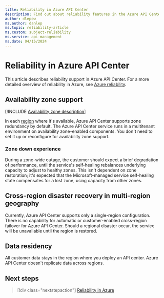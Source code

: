 ```yaml
---
title: Reliability in Azure API Center 
description: Find out about reliability features in the Azure API Center service.  
author: dlepow 
ms.author: danlep
ms.topic: reliability-article
ms.custom: subject-reliability
ms.service: api-management
ms.date: 04/15/2024
---
```



# Reliability in Azure API Center

This article describes reliability support in Azure API Center. For a more detailed overview of reliability in Azure, see [Azure reliability](/azure/architecture/framework/resiliency/overview).

## Availability zone support

[!INCLUDE [Availability zone description](includes/reliability-availability-zone-description-include.md)]

In each [region](../api-center/overview.md) where it's available, Azure API Center supports zone redundancy by default. The Azure API Center service runs in a multitenant environment on availability zone-enabled components. You don't need to set it up or reconfigure for availability zone support. 


### Zone down experience

During a zone-wide outage, the customer should expect a brief degradation of performance, until the service's self-healing rebalances underlying capacity to adjust to healthy zones. This isn't dependent on zone restoration; it's expected that the Microsoft-managed service self-healing state compensates for a lost zone, using capacity from other zones.

## Cross-region disaster recovery in multi-region geography

Currently, Azure API Center supports only a single-region configuration. There is no capability for automatic or customer-enabled cross-region failover for Azure API Center. Should a regional disaster occur, the service will be unavailable until the region is restored.

## Data residency

All customer data stays in the region where you deploy an API center. Azure API Center doesn't replicate data across regions. 

## Next steps

> [!div class="nextstepaction"]
> [Reliability in Azure](/azure/availability-zones/overview)
